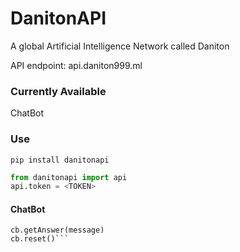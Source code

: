 # DanitonAPI
A global Artificial Intelligence Network called Daniton

API endpoint: api.daniton999.ml

### Currently Available
ChatBot

### Use
`` pip install danitonapi ``

```python
from danitonapi import api
api.token = <TOKEN>
```

#### ChatBot
```cb = api.ChatBot(id, username, language)
cb.getAnswer(message)
cb.reset()```
